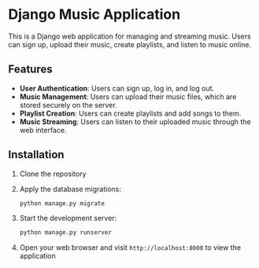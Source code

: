 # Django Music Application

This is a Django web application for managing and streaming music. Users can sign up, upload their music, create playlists, and listen to music online.

## Features
- **User Authentication**: Users can sign up, log in, and log out.
- **Music Management**: Users can upload their music files, which are stored securely on the server.
- **Playlist Creation**: Users can create playlists and add songs to them.
- **Music Streaming**: Users can listen to their uploaded music through the web interface.

## Installation

1. Clone the repository
  
2. Apply the database migrations:

    ```bash
    python manage.py migrate
    ```

3. Start the development server:

    ```bash
    python manage.py runserver
    ```

4. Open your web browser and visit `http://localhost:8000` to view the application

